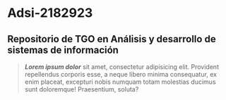 # Adsi-2182923
## Repositorio de TGO en Análisis y desarrollo de sistemas de información



> ***Lorem ipsum dolor*** sit amet, consectetur adipisicing elit. Provident repellendus corporis esse, a neque libero minima consequatur, ex enim placeat, excepturi nobis numquam totam molestias ducimus sunt doloremque! Praesentium, soluta?